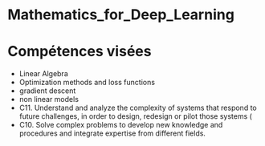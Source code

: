 # Mathematics_for_Deep_Learning
# Compétences visées
  - Linear Algebra
  - Optimization methods and loss functions
  - gradient descent
  - non linear models
  - C11. Understand and analyze the complexity of systems that respond to future challenges, in order to design, redesign or pilot those systems (
  - C10. Solve complex problems to develop new knowledge and procedures and integrate expertise from different fields.
